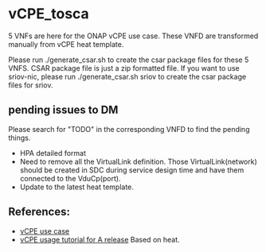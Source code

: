 # vCPE_tosca

5 VNFs are here for the ONAP vCPE use case. These VNFD are transformed manually from vCPE heat template. 

Please run ./generate_csar.sh to create the csar package files for these 5 VNFS. CSAR package file is just a zip formatted file.
If you want to use sriov-nic, please run ./generate_csar.sh sriov to create the csar package files for sriov.

## pending issues to DM
Please search for "TODO" in the corresponding VNFD to find the pending things.
- HPA detailed format
- Need to remove all the VirtualLink definition. Those VirtualLink(network) should be created in SDC during service design time and have them connected to the VduCp(port).
- Update to the latest heat template.

## References:
- [vCPE use case](https://wiki.onap.org/pages/viewpage.action?pageId=3246168)
- [vCPE usage tutorial for A release](https://wiki.onap.org/display/DW/vCPE+Use+Case+Tutorial%3A+Design+and+Deploy+based+on+ONAP+Amsterdam+Release) Based on heat.
